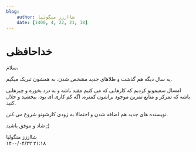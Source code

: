 ```yaml
---
blog:
    author: شااززز منگولیا
    date: [1400, 4, 22, 21, 18]
---
```

# خداحافظی

<div class="cnt">
سلام،<p></p>
<p>یه سال دیگه هم گذشت و طلاهای جدید مشخص شدن. به همشون تبریک میگیم.</p>
<p>امسال سعیمونو کردیم که کارهایی که می کنیم مفید باشه و به درد بخوره و چیزهایی باشه که تمرکز و منابع تمرین موجود براشون کمتره. اگه کم کاری ای بود، ببخشید و حلال کنید.</p>
<p>نویسنده های جدید هم اضافه شدن و احتمالا به زودی کارشونو شروع می کنن.</p>
<p>شاد و موفق باشید ;)</p>
</div>

<div class="blog-info">
    <div class="blog-author">شااززز منگولیا</div>
    <div class="blog-date">۱۴۰۰/۰۴/۲۲ ۲۱:۱۸</div>
</div>

